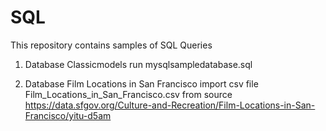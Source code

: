 # SQL

This repository contains samples of SQL Queries

1. Database Classicmodels
run mysqlsampledatabase.sql

2. Database Film Locations in San Francisco
import csv file Film_Locations_in_San_Francisco.csv from source
https://data.sfgov.org/Culture-and-Recreation/Film-Locations-in-San-Francisco/yitu-d5am
